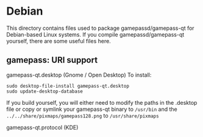 
Debian
====================
This directory contains files used to package gamepassd/gamepass-qt
for Debian-based Linux systems. If you compile gamepassd/gamepass-qt yourself, there are some useful files here.

## gamepass: URI support ##


gamepass-qt.desktop  (Gnome / Open Desktop)
To install:

	sudo desktop-file-install gamepass-qt.desktop
	sudo update-desktop-database

If you build yourself, you will either need to modify the paths in
the .desktop file or copy or symlink your gamepass-qt binary to `/usr/bin`
and the `../../share/pixmaps/gamepass128.png` to `/usr/share/pixmaps`

gamepass-qt.protocol (KDE)


